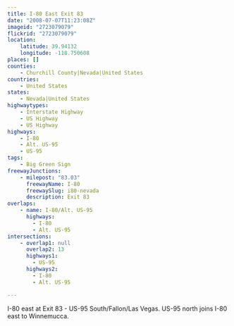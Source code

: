 ```yaml
---
title: I-80 East Exit 83
date: "2008-07-07T11:23:08Z"
imageid: "2723079079"
flickrid: "2723079079"
location:
    latitude: 39.94132
    longitude: -118.750608
places: []
counties:
    - Churchill County|Nevada|United States
countries:
    - United States
states:
    - Nevada|United States
highwaytypes:
    - Interstate Highway
    - US Highway
    - US Highway
highways:
    - I-80
    - Alt. US-95
    - US-95
tags:
    - Big Green Sign
freewayJunctions:
    - milepost: "83.03"
      freewayName: I-80
      freewaySlug: i80-nevada
      description: Exit 83
overlaps:
    - name: I-80/Alt. US-95
      highways:
        - I-80
        - Alt. US-95
intersections:
    - overlap1: null
      overlap2: 13
      highways1:
        - US-95
      highways2:
        - I-80
        - Alt. US-95

---
```

I-80 east at Exit 83 - US-95 South/Fallon/Las Vegas.  US-95 north joins I-80 east to Winnemucca.